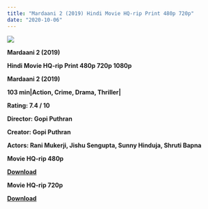 ```yaml
---
title: "Mardaani 2 (2019) Hindi Movie HQ-rip Print 480p 720p"
date: "2020-10-06"
---
```


[**![](https://1.bp.blogspot.com/-qNHojsdl82Q/Xs4awHvJY1I/AAAAAAAACQU/DDTmB1qQdBQsU23jlc-SHcncdAlb6_5LACLcBGAsYHQ/s1600/mardai32.jpg)**](https://1.bp.blogspot.com/-qNHojsdl82Q/Xs4awHvJY1I/AAAAAAAACQU/DDTmB1qQdBQsU23jlc-SHcncdAlb6_5LACLcBGAsYHQ/s1600/mardai32.jpg)

 **Mardaani 2 (2019)**

**Hindi Movie HQ-rip Print 480p 720p 1080p**

**Mardaani 2 (2019)**

**103 min|Action, Crime, Drama, Thriller|**

**Rating: 7.4 / 10** 

**Director: Gopi Puthran**

**Creator: Gopi Puthran**

**Actors: Rani Mukerji, Jishu Sengupta, Sunny Hinduja, Shruti Bapna**

 **Movie HQ-rip 480p** 

**[Download](https://royalfitness.xyz/archives/81)** 

 **Movie HQ-rip 720p** 

**[Download](https://royalfitness.xyz/archives/83)**
